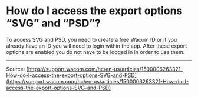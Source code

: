 # How do I access the export options “SVG” and “PSD”?

To access SVG and PSD, you need to create a free Wacom ID or if you already have an ID you will need to login within the app. After these export options are enabled you do not have to be logged in in order to use them.

---
Source: [https://support.wacom.com/hc/en-us/articles/1500006263321-How-do-I-access-the-export-options-SVG-and-PSD](https://support.wacom.com/hc/en-us/articles/1500006263321-How-do-I-access-the-export-options-SVG-and-PSD)
